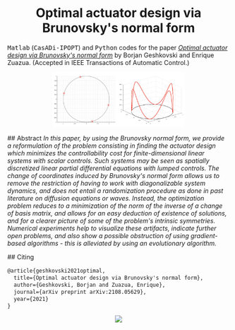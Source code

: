 
<!-- Title -->
<h1 align="center">
  Optimal actuator design via Brunovsky's normal form
</h1>

<tt>Matlab</tt> (<tt>CasADi-IPOPT</tt>) and <tt>Python</tt> codes for the paper 
[*Optimal actuator design via Brunovsky's normal form*](https://arxiv.org/abs/2108.05629) by Borjan Geshkovski and Enrique Zuazua. (Accepted in IEEE Transactions of Automatic Control.)

<p align="center">
  <img src="figures/readme.png" alt="animated" width="300"/>
</p>

## Abstract 
*In this paper, by using the Brunovsky normal form, we provide a reformulation of the problem consisting in finding the actuator design which minimizes the controllability cost for finite-dimensional linear systems with scalar controls. Such systems may be seen as spatially discretized linear partial differential equations with lumped controls. The change of coordinates induced by Brunovsky's normal form allows us to remove the restriction of having to work with diagonalizable system dynamics, and does not entail a randomization procedure as done in past literature on diffusion equations or waves. Instead, the optimization problem reduces to a minimization of the norm of the inverse of a change of basis matrix, and allows for an easy deduction of existence of solutions, and for a clearer picture of some of the problem's intrinsic symmetries. Numerical experiments help to visualize these artifacts, indicate further open problems, and also show a possible obstruction of using gradient-based algorithms - this is alleviated by using an evolutionary algorithm.*

## Citing

```
@article{geshkovski2021optimal,
  title={Optimal actuator design via Brunovsky's normal form},
  author={Geshkovski, Borjan and Zuazua, Enrique},
  journal={arXiv preprint arXiv:2108.05629},
  year={2021}
}
```

<p align="center">
  <img src="https://zenodo.org/badge/DOI/10.48550/arXiv.2108.05629.svg" link="https://arxiv.org/abs/2108.05629">
</p>
